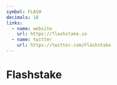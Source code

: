 ```yaml
---
symbol: FLASH
decimals: 18
links:
  - name: website
    url: https://flashstake.io
  - name: twitter
    url: https://twitter.com/Flashstake
---
```


# Flashstake
